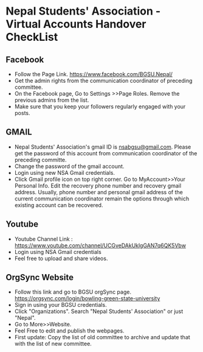 # Nepal Students' Association - Virtual Accounts Handover CheckList 

## Facebook 
* Follow the Page Link. https://www.facebook.com/BGSU.Nepal/
* Get the admin rights from the communication coordinator of preceding committee. 
* On the Facebook page, Go to Settings >>Page Roles. Remove the previous admins from the list. 
* Make sure that you keep your followers regularly engaged with your posts. 

## GMAIL
* Nepal Students' Association's gmail ID is nsabgsu@gmail.com. Please get the password of this account from communication coordinator of the preceding committe. 
* Change the password of the gmail account. 
* Login using new NSA Gmail credentials. 
* Click Gmail profile icon on top right corner. Go to MyAccount>>Your Personal Info. Edit the recovery phone number and recovery gmail    address. Usually, phone number and personal gmail address of the current communication coordinator remain the options through which existing account can be recovered. 

## Youtube
* Youtube Channel Link : https://www.youtube.com/channel/UCGveDAkUklgGAN7q6QK5Vbw
* Login using NSA Gmail credentials
* Feel free to upload and share videos. 

## OrgSync Website
* Follow this link and go to BGSU orgSync page. https://orgsync.com/login/bowling-green-state-university
* Sign in using your BGSU credentials. 
* Click "Organizations". Search "Nepal Students' Association" or just "Nepal". 
* Go to More>>Website. 
* Feel Free to edit and publish the webpages. 
* First update: Copy the list of old committee to archive and update that with the list of new committee. 

